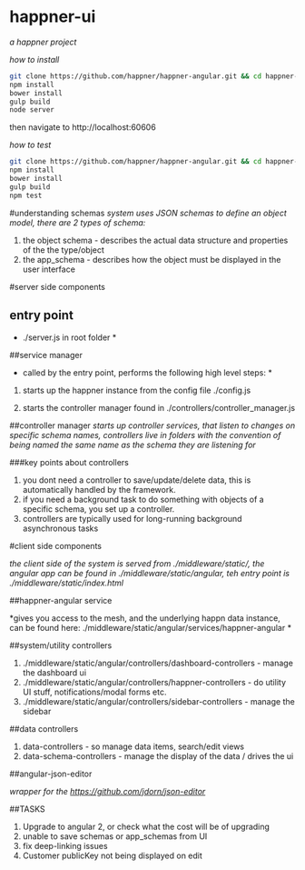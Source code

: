 # happner-ui
*a happner project*

*how to install*
```bash
git clone https://github.com/happner/happner-angular.git && cd happner-angular
npm install
bower install
gulp build
node server
```
then navigate to http://localhost:60606

*how to test*
```bash
git clone https://github.com/happner/happner-angular.git && cd happner-angular
npm install
bower install
gulp build
npm test
```

#understanding schemas
*system uses JSON schemas to define an object model, there are 2 types of schema:*
1. the object schema - describes the actual data structure and properties of the the type/object
2. the app_schema - describes how the object must be displayed in the user interface

#server side components

## entry point
* ./server.js in root folder *

##service manager
* called by the entry point, performs the following high level steps: *

1. starts up the happner instance from the config file ./config.js

2. starts the controller manager found in ./controllers/controller_manager.js

##controller manager
*starts up controller services, that listen to changes on specific schema names, controllers live in folders with the convention of being named the same name as the schema they are listening for*

###key points about controllers

1. you dont need a controller to save/update/delete data, this is automatically handled by the framework.
2. if you need a background task to do something with objects of a specific schema, you set up a controller.
3. controllers are typically used for long-running background asynchronous tasks

#client side components

*the client side of the system is served from ./middleware/static/, the angular app can be found in ./middleware/static/angular, teh entry point is ./middleware/static/index.html*

##happner-angular service

*gives you access to the mesh, and the underlying happn data instance, can be found here: ./middleware/static/angular/services/happner-angular *

##system/utility controllers

1. ./middleware/static/angular/controllers/dashboard-controllers - manage the dashboard ui
2. ./middleware/static/angular/controllers/happner-controllers - do utility UI stuff, notifications/modal forms etc.
3. ./middleware/static/angular/controllers/sidebar-controllers - manage the sidebar

##data controllers


1. data-controllers - so manage data items, search/edit views
2. data-schema-controllers - manage the display of the data / drives the ui

##angular-json-editor

*wrapper for the https://github.com/jdorn/json-editor*

##TASKS
1. Upgrade to angular 2, or check what the cost will be of upgrading
2. unable to save schemas or app_schemas from UI
3. fix deep-linking issues
4. Customer publicKey not being displayed on edit